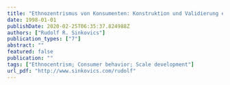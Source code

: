 ```yaml
---
title: "Ethnozentrismus von Konsumenten: Konstruktion und Validierung eines Meßansatzes"
date: 1998-01-01
publishDate: 2020-02-25T06:35:37.824988Z
authors: ["Rudolf R. Sinkovics"]
publication_types: ["7"]
abstract: ""
featured: false
publication: ""
tags: ["Ethnocentrism; Consumer behavior; Scale development"]
url_pdf: "http://www.sinkovics.com/rudolf"
---
```


